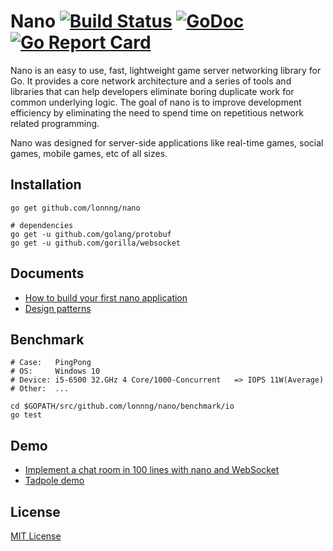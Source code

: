 # Nano [![Build Status](https://travis-ci.org/lonnng/nano.svg?branch=master)](https://travis-ci.org/lonnng/nano) [![GoDoc](https://godoc.org/github.com/lonnng/nano?status.png)](https://godoc.org/github.com/lonnng/nano) [![Go Report Card](https://goreportcard.com/badge/github.com/lonnng/nano)](https://goreportcard.com/report/github.com/lonnng/nano)

Nano is an easy to use, fast, lightweight game server networking library for Go.
It provides a core network architecture and a series of tools and libraries that
can help developers eliminate boring duplicate work for common underlying logic.
The goal of nano is to improve development efficiency by eliminating the need to
spend time on repetitious network related programming.

Nano was designed for server-side applications like real-time games, social games,
mobile games, etc of all sizes.

## Installation

```shell
go get github.com/lonnng/nano

# dependencies
go get -u github.com/golang/protobuf
go get -u github.com/gorilla/websocket
```

## Documents

- [How to build your first nano application](./docs/get_started.md)
- [Design patterns](./docs/design_patterns.md)

## Benchmark

```shell
# Case:   PingPong
# OS:     Windows 10
# Device: i5-6500 32.GHz 4 Core/1000-Concurrent   => IOPS 11W(Average)
# Other:  ...

cd $GOPATH/src/github.com/lonnng/nano/benchmark/io
go test
```

## Demo

- [Implement a chat room in 100 lines with nano and WebSocket](./examples/demo/chat)
- [Tadpole demo](./examples/demo/tadpole)


## License

[MIT License](./LICENSE)
